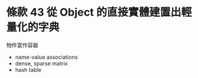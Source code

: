 # 條款 43 從 Object 的直接實體建置出輕量化的字典

物件當作容器

- name-value associations
- dense, sparse matrix
- hash table